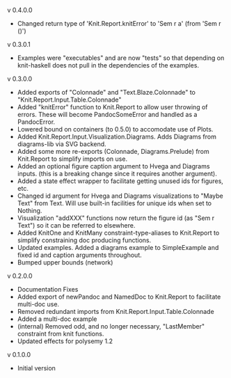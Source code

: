 v 0.4.0.0 
* Changed return type of 'Knit.Report.knitError' to 'Sem r a' (from 'Sem r ()')

v 0.3.0.1
* Examples were "executables" and are now "tests" so that depending on knit-haskell does not pull in the dependencies of the examples.


v 0.3.0.0 
* Added exports of "Colonnade" and "Text.Blaze.Colonnade" to "Knit.Report.Input.Table.Colonnade"
* Added "knitError" function to Knit.Report to allow user throwing of errors.  These will become PandocSomeError and handled as a PandocError.
* Lowered bound on containers (to 0.5.0) to accomodate use of Plots.
* Added Knit.Report.Input.Visualization.Diagrams.  Adds Diagrams from diagrams-lib via SVG backend.
* Added some more re-exports (Colonnade, Diagrams.Prelude) from Knit.Report to simplify imports on use.
* Added an optional figure caption argument to Hvega and Diagrams inputs. (this is a breaking change since it requires another argument).
* Added a state effect wrapper to facilitate getting unused ids for figures, etc.
* Changed id argument for Hvega and Diagrams visualizations to "Maybe Text" from Text.  Will use built-in facilities for unique ids when set to Nothing.
* Visualization "addXXX" functions now return the figure id (as "Sem r Text") so it can be referred to elsewhere.
* Added KnitOne and KnitMany constraint-type-aliases to Knit.Report to simplify constraining doc producing functions.
* Updated examples.  Added a diagrams example to SimpleExample and fixed id and caption arguments throughout.
* Bumped upper bounds (network)

v 0.2.0.0
* Documentation Fixes
* Added export of newPandoc and NamedDoc to Knit.Report to facilitate multi-doc use.
* Removed redundant imports from Knit.Report.Input.Table.Colonnade
* Added a multi-doc example
* (internal) Removed odd, and no longer necessary, "LastMember" constraint from knit functions. 
* Updated effects for polysemy 1.2

v 0.1.0.0  
* Initial version

